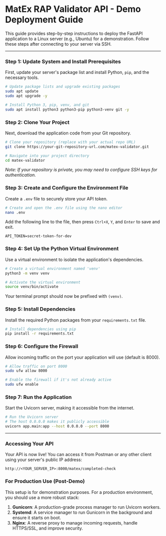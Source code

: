 # MatEx RAP Validator API - Demo Deployment Guide

This guide provides step-by-step instructions to deploy the FastAPI application to a Linux server (e.g., Ubuntu) for a demonstration. Follow these steps after connecting to your server via SSH.

---

### **Step 1: Update System and Install Prerequisites**

First, update your server's package list and install Python, `pip`, and the necessary tools.

```bash
# Update package lists and upgrade existing packages
sudo apt update
sudo apt upgrade -y

# Install Python 3, pip, venv, and git
sudo apt install python3 python3-pip python3-venv git -y
```

### **Step 2: Clone Your Project**

Next, download the application code from your Git repository.

```bash
# Clone your repository (replace with your actual repo URL)
git clone https://your-git-repository-url.com/matex-validator.git

# Navigate into your project directory
cd matex-validator
```

*Note: If your repository is private, you may need to configure SSH keys for authentication.*

### **Step 3: Create and Configure the Environment File**

Create a `.env` file to securely store your API token.

```bash
# Create and open the .env file using the nano editor
nano .env
```

Add the following line to the file, then press `Ctrl+X`, `Y`, and `Enter` to save and exit.

```
API_TOKEN=secret-token-for-dev
```

### **Step 4: Set Up the Python Virtual Environment**

Use a virtual environment to isolate the application's dependencies.

```bash
# Create a virtual environment named 'venv'
python3 -m venv venv

# Activate the virtual environment
source venv/bin/activate
```

Your terminal prompt should now be prefixed with `(venv)`.

### **Step 5: Install Dependencies**

Install the required Python packages from your `requirements.txt` file.

```bash
# Install dependencies using pip
pip install -r requirements.txt
```

### **Step 6: Configure the Firewall**

Allow incoming traffic on the port your application will use (default is 8000).

```bash
# Allow traffic on port 8000
sudo ufw allow 8000

# Enable the firewall if it's not already active
sudo ufw enable
```

### **Step 7: Run the Application**

Start the Uvicorn server, making it accessible from the internet.

```bash
# Run the Uvicorn server
# The host 0.0.0.0 makes it publicly accessible
uvicorn app.main:app --host 0.0.0.0 --port 8000
```

---

### **Accessing Your API**

Your API is now live! You can access it from Postman or any other client using your server's public IP address:

`http://<YOUR_SERVER_IP>:8000/matex/completed-check`

### **For Production Use (Post-Demo)**

This setup is for demonstration purposes. For a production environment, you should use a more robust stack:

1.  **Gunicorn**: A production-grade process manager to run Uvicorn workers.
2.  **Systemd**: A service manager to run Gunicorn in the background and ensure it starts on boot.
3.  **Nginx**: A reverse proxy to manage incoming requests, handle HTTPS/SSL, and improve security.
